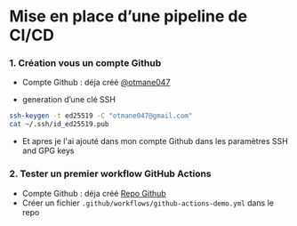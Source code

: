 # Mise en place d’une pipeline de CI/CD


### 1.  Création vous un compte Github
 * Compte Github : déja créé [@otmane047](https://github.com/otmane047)

 * generation d’une clé SSH
```bash
ssh-keygen -t ed25519 -C "otmane047@gmail.com"
cat ~/.ssh/id_ed25519.pub
```
* Et apres je l'ai ajouté dans mon compte Github dans les paramètres SSH and GPG keys

### 2. Tester un premier workflow GitHub Actions
 * Compte Github : déja créé [Repo Github](https://github.com/otmane047/tp_cicd)
 * Créer un fichier `.github/workflows/github-actions-demo.yml` dans le repo
 

 

